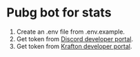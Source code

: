 # Pubg bot for stats

1. Create an .env file from .env.example.
2. Get token from [Discord developer portal](https://discord.com/developers/applications).
3. Get token from [Krafton developer portal](https://developer.pubg.com/).
